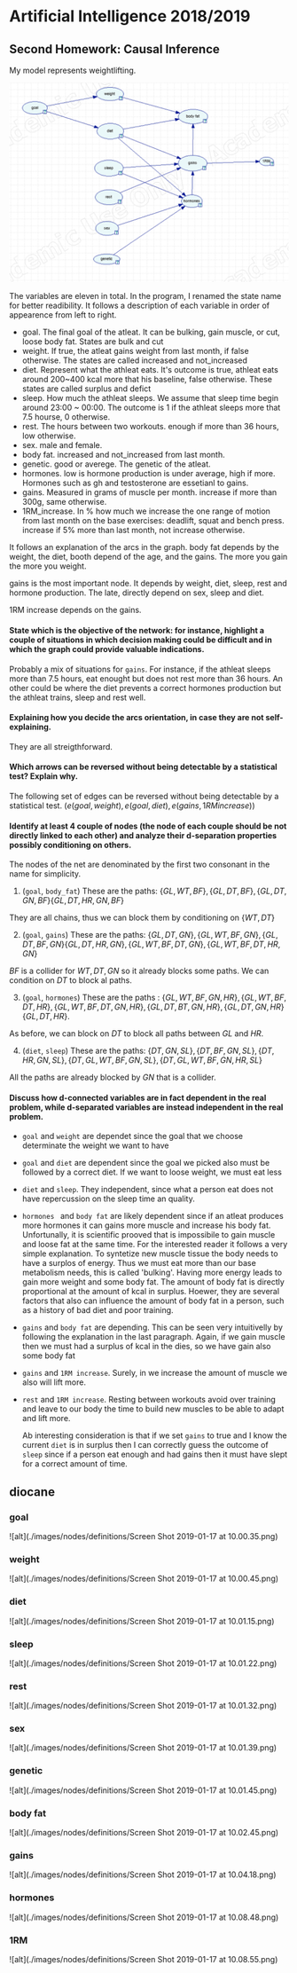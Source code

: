 # Artificial Intelligence 2018/2019
## Second Homework: Causal Inference

My model represents weightlifting.  

![alt](./images/net.png)

The variables are eleven in total. In the program, I renamed the state name for better readibility. It follows a description of each variable in order of appearence from left to right.

- goal. The final goal of the atleat. It can be bulking, gain muscle, or cut, loose body fat. States are bulk and cut
- weight. If true, the atleat gains weight from last month, if false otherwise. The states are called increased and not_increased
- diet. Represent what the athleat eats. It's outcome is true, athleat eats around 200~400 kcal more that his baseline, false otherwise. These states are called surplus and defict
- sleep. How much the athleat sleeps. We assume that sleep time begin around 23:00 ~ 00:00. The outcome is 1 if the athleat sleeps more that 7.5 hourse, 0 otherwise.
- rest. The hours between two workouts. enough if more than 36 hours, low otherwise.
- sex. male and female.
- body fat. increased and not_increased from last month.
- genetic. good or averege. The genetic of the atleat.
- hormones. low is hormone production is under average, high if more. Hormones such as gh and testosterone are essetianl to gains.
- gains. Measured in grams of muscle per month. increase if more than 300g, same otherwise.
- 1RM_increase. In % how much we increase the one range of motion from last month on the base exercises: deadlift, squat and bench press. increase if 5% more than last month, not increase otherwise.

It follows an explanation of the arcs in the graph. body fat depends by the weight, the diet, booth depend of the age, and the gains. The more you gain the more you weight.

gains is the most important node. It depends by weight, diet, sleep, rest and hormone production. The late, directly depend on sex, sleep and diet. 

1RM increase depends on the gains.


#### State which is the objective of the network: for instance, highlight a couple of situations in which decision making could be difficult and in which the graph could provide valuable indications.

Probably a mix of situations for `gains`. For instance, if the athleat sleeps more than 7.5 hours, eat enought but does not rest more than 36 hours. An other could be where the diet prevents a correct hormones production but the athleat trains, sleep and rest well.

#### Explaining how you decide the arcs orientation, in case they are not self- explaining.

They are all streigthforward.

#### Which arrows can be reversed without being detectable by a statistical test? Explain why.

The following set of edges can be reversed without being detectable by a statistical test.
$(e(goal, weight), e(goal, diet), e(gains, 1RM increase))$ 

#### Identify at least 4 couple of nodes (the node of each couple should be not directly linked to each other) and analyze their d-separation properties possibly conditioning on others.

The nodes of the net are denominated by the first two consonant in the name for simplicity.

1. (`goal`, `body_fat`)
These are the paths: $\{GL,WT,BF\}, \{GL,DT,BF\}, \{GL,DT,GN,BF\}  \{GL,DT,HR,GN, BF\}$

They are all chains, thus we can block them by conditioning on $\{WT,DT\}$

2. (`goal`, `gains`)
These are the paths: $\{GL,DT,GN\}, \{GL, WT, BF, GN\}, \{GL,DT, BF, GN\}  \{GL, DT ,HR, GN\}, \{GL, WT, BF, DT, GN \}, \{GL, WT, BF, DT, HR, GN \}$

$BF$ is a collider for $WT, DT, GN$ so it already blocks some paths. We can condition on $DT$ to block al paths.

3. (`goal`, `hormones`)
These are the paths : $\{GL, WT, BF, GN, HR \}, \{GL, WT, BF, DT, HR \}, \{GL, WT, BF, DT, GN, HR \}, \{GL, DT, BT, GN, HR \}, \{GL, DT, GN, HR \} \{GL, DT, HR \}$.

As before, we can block on $DT$ to block all paths between $GL$ and $HR$.

4. (`diet`, `sleep`)
These are the paths: $\{DT, GN, SL \}, \{DT, BF, GN, SL \}, \{DT, HR, GN, SL \}, \{DT, GL , WT, BF, GN, SL \},  \{DT, GL , WT, BF, GN, HR, SL \}$

All the paths are already blocked by $GN$ that is a collider.

#### Discuss how d-connected variables are in fact dependent in the real problem, while d-separated variables are instead independent in the real problem.

- `goal` and `weight` are dependet since the goal that we choose determinate the weight we want to have
- `goal` and `diet` are dependent since the goal we picked also must be followed by a correct diet. If we want to loose weight, we must eat less
- `diet` and `sleep`. They independent, since what a person eat does not have repercussion on the sleep time an quality. 
- `hormones ` and `body fat` are likely dependent since if an atleat produces more hormones it can gains more muscle and increase his body fat. Unfortunally, it is scientific prooved that is impossibile to gain muscle and loose fat at the same time. For the interested reader it follows a very simple explanation. To syntetize new muscle tissue the body needs to have a surplos of energy. Thus we must eat more than our base metabolism needs, this is called 'bulking'. Having more energy leads to gain more weight and some body fat. The amount of body fat is directly proportional at the amount of kcal in surplus. Hoewer, they are several factors that also can influence the amount of body fat in a person, such as a history of bad diet and poor training. 
- `gains` and `body fat` are depending. This can be seen very intuitivelly by following the explanation in the last paragraph. Again, if we gain muscle then we must had a surplus of kcal in the dies, so we have gain also some body fat
- `gains` and `1RM increase`. Surely, in we increase the amount of muscle we also will lift more.
- `rest` and `1RM increase`. Resting between workouts avoid over training and leave to our body the time to build new muscles to be able to adapt and lift more.
  
  Ab interesting consideration is that if we set `gains` to true and I know the current `diet` is in surplus then I can correctly guess the outcome of `sleep` since if a person eat enough and had gains then it must have slept for a correct amount of time.
  
## diocane

### goal
![alt](./images/nodes/definitions/Screen Shot 2019-01-17 at 10.00.35.png)

### weight
![alt](./images/nodes/definitions/Screen Shot 2019-01-17 at 10.00.45.png)

### diet
![alt](./images/nodes/definitions/Screen Shot 2019-01-17 at 10.01.15.png)

### sleep
![alt](./images/nodes/definitions/Screen Shot 2019-01-17 at 10.01.22.png)

### rest
![alt](./images/nodes/definitions/Screen Shot 2019-01-17 at 10.01.32.png)

### sex
![alt](./images/nodes/definitions/Screen Shot 2019-01-17 at 10.01.39.png)

### genetic
![alt](./images/nodes/definitions/Screen Shot 2019-01-17 at 10.01.45.png)

### body fat
![alt](./images/nodes/definitions/Screen Shot 2019-01-17 at 10.02.45.png)

### gains
![alt](./images/nodes/definitions/Screen Shot 2019-01-17 at 10.04.18.png)

### hormones
![alt](./images/nodes/definitions/Screen Shot 2019-01-17 at 10.08.48.png)

### 1RM
![alt](./images/nodes/definitions/Screen Shot 2019-01-17 at 10.08.55.png)
